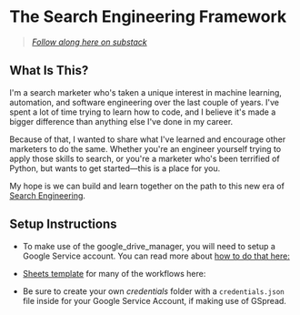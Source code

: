 # The Search Engineering Framework

> [*Follow along here on substack*](https://kirklandgee.substack.com/)

## What Is This?

I'm a search marketer who's taken a unique interest in machine learning, automation, and software engineering over the last couple of years. I've spent a lot of time trying to learn how to code, and I believe it's made a bigger difference than anything else I've done in my career.

Because of that, I wanted to share what I've learned and encourage other marketers to do the same. Whether you're an engineer yourself trying to apply those skills to search, or you're a marketer who's been terrified of Python, but wants to get started—this is a place for you. 

My hope is we can build and learn together on the path to this new era of [Search Engineering](https://kirklandgee.substack.com/p/new-search-engineering).

## Setup Instructions

- To make use of the google_drive_manager, you will need to setup a Google Service account. You can read more about [how to do that here:](LINK_TO_SHEETS_POST)

- [Sheets template](https://docs.google.com/spreadsheets/d/1HSDEh4eSRrPDlWaqzn98wIBJxySiDUjUFVqO1o9vUMo/edit#gid=0) for many of the workflows here: 

- Be sure to create your own *credentials* folder with a `credentials.json` file inside for your Google Service Account, if making use of GSpread.
